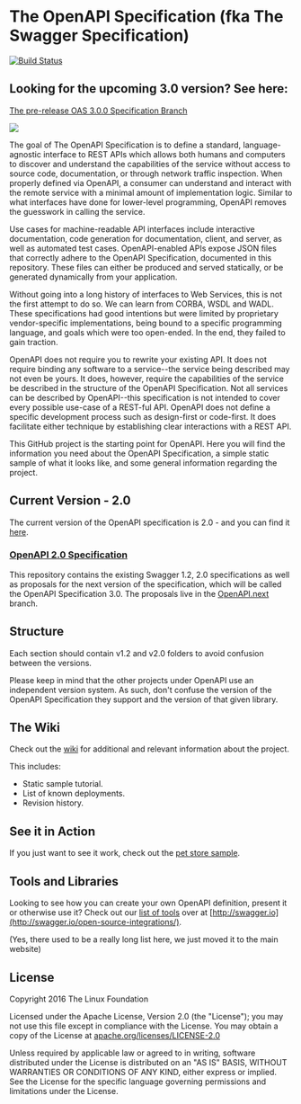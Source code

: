 # The OpenAPI Specification (fka The Swagger Specification)

[![Build Status](https://travis-ci.org/OAI/OpenAPI-Specification.svg?branch=master)](https://travis-ci.org/OAI/OpenAPI-Specification)

## Looking for the upcoming 3.0 version?  See here:
[The pre-release OAS 3.0.0 Specification Branch](https://github.com/OAI/OpenAPI-Specification/blob/OpenAPI.next/README.md)

![](https://avatars3.githubusercontent.com/u/16343502?v=3&s=200)

The goal of The OpenAPI Specification is to define a standard, language-agnostic interface to REST APIs which allows both humans and computers to discover and understand the capabilities of the service without access to source code, documentation, or through network traffic inspection.  When properly defined via OpenAPI, a consumer can understand and interact with the remote service with a minimal amount of implementation logic.  Similar to what interfaces have done for lower-level programming, OpenAPI removes the guesswork in calling the service.

Use cases for machine-readable API interfaces include interactive documentation, code generation for documentation, client, and server, as well as automated test cases.  OpenAPI-enabled APIs expose JSON files that correctly adhere to the OpenAPI Specification, documented in this repository.  These files can either be produced and served statically, or be generated dynamically from your application.

Without going into a long history of interfaces to Web Services, this is not the first attempt to do so.  We can learn from CORBA, WSDL and WADL.  These specifications had good intentions but were limited by proprietary vendor-specific implementations, being bound to a specific programming language, and goals which were too open-ended.  In the end, they failed to gain traction.

OpenAPI does not require you to rewrite your existing API.  It does not require binding any software to a service--the service being described may not even be yours.  It does, however, require the capabilities of the service be described in the structure of the OpenAPI Specification.  Not all services can be described by OpenAPI--this specification is not intended to cover every possible use-case of a REST-ful API.  OpenAPI does not define a specific development process such as design-first or code-first.  It does facilitate either technique by establishing clear interactions with a REST API.

This GitHub project is the starting point for OpenAPI.
Here you will find the information you need about the OpenAPI Specification, a simple static sample of what it looks like,
and some general information regarding the project.


## Current Version - 2.0

The current version of the OpenAPI specification is 2.0 - and you can find it [here](versions/2.0.md).

### [OpenAPI 2.0 Specification](versions/2.0.md)

This repository contains the existing Swagger 1.2, 2.0 specifications as well as proposals for the next version of the specification, which will be called the OpenAPI Specification 3.0.  The proposals live in the [OpenAPI.next](https://github.com/OAI/OpenAPI-Specification/tree/OpenAPI.next) branch.

## Structure

Each section should contain v1.2 and v2.0 folders to avoid confusion between the versions.

Please keep in mind that the other projects under OpenAPI use an independent version system.
As such, don't confuse the version of the OpenAPI Specification they support and the version of that given library.

## The Wiki

Check out the [wiki](https://github.com/OAI/OpenAPI-Specification/wiki) for additional and relevant information about the project.

This includes:
- Static sample tutorial.
- List of known deployments.
- Revision history.

## See it in Action

If you just want to see it work, check out the [pet store sample](http://petstore.swagger.io/).

## Tools and Libraries

Looking to see how you can create your own OpenAPI definition, present it or otherwise use it? Check out our [list of tools](http://swagger.io/open-source-integrations/) over at [http://swagger.io](http://swagger.io/open-source-integrations/).

(Yes, there used to be a really long list here, we just moved it to the main website)

## License

Copyright 2016 The Linux Foundation

Licensed under the Apache License, Version 2.0 (the "License");
you may not use this file except in compliance with the License.
You may obtain a copy of the License at [apache.org/licenses/LICENSE-2.0](http://www.apache.org/licenses/LICENSE-2.0)

Unless required by applicable law or agreed to in writing, software
distributed under the License is distributed on an "AS IS" BASIS,
WITHOUT WARRANTIES OR CONDITIONS OF ANY KIND, either express or implied.
See the License for the specific language governing permissions and
limitations under the License.
